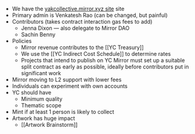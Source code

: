 - We have the [yakcollective.mirror.xyz site](https://yakcollective.mirror.xyz) site
- Primary admin is Venkatesh Rao (can be changed, but painful)
- Contributors (takes contract interaction gas fees to add)
    - Jenna Dixon — also delegate to Mirror DAO
    - Sachin Benny
- Policies
    - Mirror revenue contributes to the [[YC Treasury]]
    - We use the [[YC Indirect Cost Schedule]] to determine rates
    - Projects that intend to publish on YC Mirror must set up a suitable split contract as early as possible, ideally before contributors put in significant work
- Mirror moving to L2 support with lower fees
- Individuals can experiment with own accounts
- YC should have
    - Minimum quality
    - Thematic scope
- Mint if at least 1 person is likely to collect
- Artwork has huge impact
    - [[Artwork Brainstorm]]
